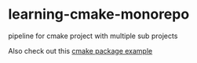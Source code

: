 # learning-cmake-monorepo

pipeline for cmake project with multiple sub projects

Also check out this [cmake package example](https://github.com/forexample/package-example)